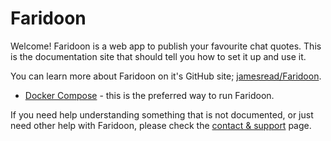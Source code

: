 # Faridoon

Welcome! Faridoon is a web app to publish your favourite chat quotes. This is the documentation site that should tell you how to set it up and use it.

You can learn more about Faridoon on it's GitHub site; [jamesread/Faridoon](https://github.com/jamesread/Faridoon).

* [Docker Compose](installation/docker-compose.md) - this is the preferred way to run Faridoon.

If you need help understanding something that is not documented, or just need other help with Faridoon, please check the [contact & support](contact-support.md) page.

